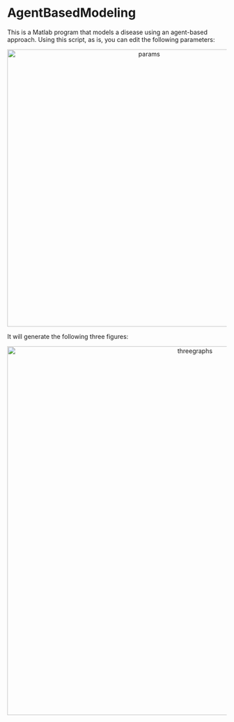 # AgentBasedModeling
This is a Matlab program that models a disease using an agent-based approach. Using this script, as is, you can edit the following parameters: 
<p align="center">
<img width="636" alt="params" src="https://github.com/mariabeatrizsilva/AgentBasedModeling/assets/67334485/5fe37722-fc45-4b84-858b-f4fa1598c3db">
<br> 


It will generate the following three figures: 
<p align="center">
 <img width="846" alt="threegraphs" src="https://github.com/mariabeatrizsilva/AgentBasedModeling/assets/67334485/099f8305-3c08-4e3d-ab27-679dfec00724"> 
<br> 





